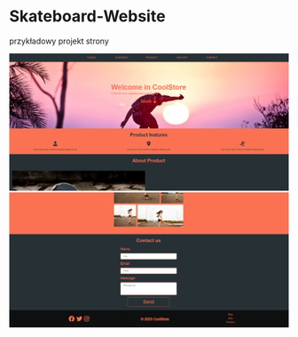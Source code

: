 ﻿# Skateboard-Website
przykładowy projekt strony


![alt text](/image/zd1.jpg)
![alt text](/image/zd2.jpg)
